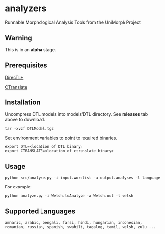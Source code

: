 # analyzers
Runnable Morphological Analysis Tools from the UniMorph Project

## Warning

This is in an **alpha** stage. 

## Prerequisites

[DirecTL+](https://github.com/GarrettNicolai/DTL)

[CTranslate](https://github.com/OpenNMT/CTranslate)



## Installation

Uncompress DTL models into models/DTL directory. See **releases** tab above to download.

```
tar -xvzf DTLModel.tgz
```

Set environment variables to point to required binaries.

```
export DTL=<location of DTL binary>
export CTRANSLATE=<location of ctranslate binary>
```

## Usage

```
python src/analyze.py -i input.wordlist -a output.analyses -l language
```

For example:

```
python analyze.py -i Welsh.toAnalyze -a Welsh.out -l welsh
```


## Supported Languages

```
amharic, arabic, bengali, farsi, hindi, hungarian, indonesian, romanian, russian, spanish, swahili, tagalog, tamil, welsh, zulu ...
```
